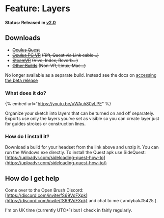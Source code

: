 # Feature: Layers

#### Status: Released in [v2.0](../../release-history/v2.0-xr-update.md)

## Downloads

* [~~Oculus Quest~~](https://nightly.link/IxxyXR/open-brush/workflows/build/features%2Flayers/Oculus%20Quest%20Experimental.zip)
* [~~Oculus PC VR~~](https://nightly.link/IxxyXR/open-brush/workflows/build/features%2Flayers/Windows%20Rift%20Experimental.zip) ~~(Rift, Quest via Link cable...)~~
* [~~SteamVR~~](https://nightly.link/IxxyXR/open-brush/workflows/build/features%2Flayers/Windows%20SteamVR%20Experimental.zip) ~~(Vive, Index, Reverb...)~~
* [~~Other Builds~~](https://nightly.link/IxxyXR/open-brush/workflows/build/features%2Flayers) ~~(Non-VR, Linux, Mac...)~~

No longer available as a separate build. Instead see the docs on [accessing the beta release](../open-brush-beta-docs.md)

### What does it do?

{% embed url="https://youtu.be/uWAuh80yLPE" %}

Organize your sketch into layers that can be turned on and off separately. Exports use only the layers you've set as visible so you can create layer just for guides strokes or construction lines.

### How do I install it?

Download a build for your headset from the link above and unzip it. You can run the Windows exe directly. To install the Quest apk use SideQuest: [https://uploadvr.com/sideloading-quest-how-to](https://uploadvr.com/sideloading-quest-how-to/)

## How do I get help

Come over to the Open Brush Discord: [https://discord.com/invite/fS69VdFXpk](https://discord.com/invite/fS69VdFXpk) and chat to me ( andybak#5425 ).

I'm on UK time (currently UTC+1) but I check in fairly regularly.

